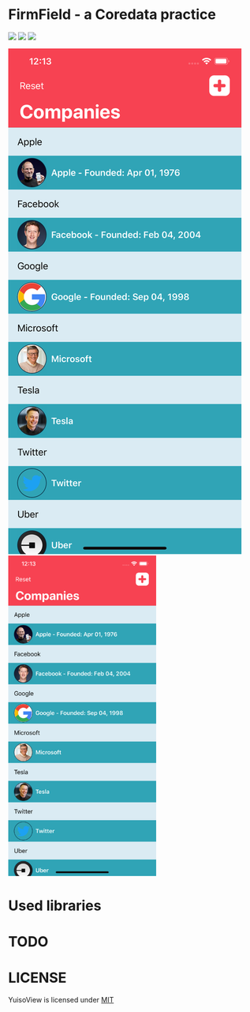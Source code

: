 # FirmField - a Coredata practice

![](https://img.shields.io/github/license/mashape/apistatus.svg)
![](https://img.shields.io/badge/platform-ios11.4%2B-orange.svg)
![](https://img.shields.io/badge/language-swift4.2-brightgreen.svg)

![screenshot](https://github.com/RenruiLiu/FirmField/blob/625026f6a1ae13cdd95e0b473281dbd0441707c0/screenshot.png)
<kbd><img src="https://github.com/RenruiLiu/FirmField/blob/625026f6a1ae13cdd95e0b473281dbd0441707c0/screenshot.png" width="300"/></kbd>
# Used libraries

# TODO

# LICENSE
YuisoView is licensed under [MIT](https://github.com/RenruiLiu/YuisoView/blob/master/LICENSE)
